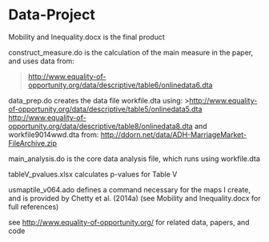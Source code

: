 # Data-Project

Mobility and Inequality.docx is the final product

construct_measure.do is the calculation of the main measure in the paper, and uses data from:
> http://www.equality-of-opportunity.org/data/descriptive/table6/onlinedata6.dta

data_prep.do creates the data file workfile.dta using:  >http://www.equality-of-opportunity.org/data/descriptive/table5/onlinedata5.dta  http://www.equality-of-opportunity.org/data/descriptive/table8/onlinedata8.dta  and workfile9014wwd.dta from:  http://ddorn.net/data/ADH-MarriageMarket-FileArchive.zip
  
main_analysis.do is the core data analysis file, which runs using workfile.dta

tableV_pvalues.xlsx calculates p-values for Table V

usmaptile_v064.ado defines a command necessary for the maps I create, and is provided by Chetty et al. (2014a) (see Mobility and Inequality.docx for full references)


see http://www.equality-of-opportunity.org/ for related data, papers, and code
